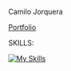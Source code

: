 Camilo Jorquera 

[Portfolio](https://camilo-jorquera.netlify.app/)

SKILLS:

[![My Skills](https://skillicons.dev/icons?i=js,html,css,typescript,sass,react,tailwind,postman,mysql,postgresql,heroku,express,nodejs,netlify,npm)](https://skillicons.dev)

